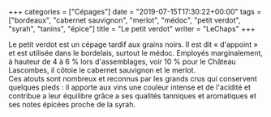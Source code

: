 +++
categories = ["Cépages"]
date = "2019-07-15T17:30:22+00:00"
tags = ["bordeaux", "cabernet sauvignon", "merlot", "médoc", "petit verdot", "syrah", "tanins", "épice"] 
title = "Le petit verdot"
writer = "LeChaps"
+++

Le petit verdot est un cépage tardif aux grains noirs. Il est dit « d'appoint » et est utilisée dans le bordelais, surtout le médoc. Employés marginalement, à hauteur de 4 à 6 % lors d'assemblages, voir 10 % pour le Château Lascombes, il côtoie le cabernet sauvignon et le merlot.  
Ces atouts sont nombreux et reconnus par les grands crus qui conservent quelques pieds : il apporte aux vins une couleur intense et de l'acidité et contribue a leur équilibre grâce a ses qualités tanniques et aromatiques et ses notes épicées proche de la syrah.

